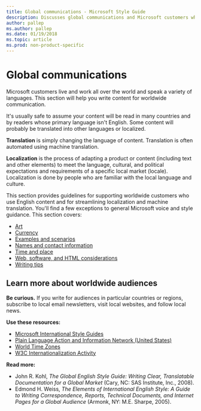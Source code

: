 ```yaml
---
title: Global communications - Microsoft Style Guide
description: Discusses global communications and Microsoft customers who live and work all over the world and speak a variety of languages. 
author: pallep
ms.author: pallep
ms.date: 01/19/2018
ms.topic: article
ms.prod: non-product-specific
---
```


# Global communications

Microsoft
customers live and work all over the world and speak a variety of
languages. This section will help you write content for worldwide
communication.

It's
usually safe to assume your content will be read in many countries and
by readers whose primary language isn't English. Some content
will probably be translated into other languages or localized. 

**Translation** is simply changing the language of content. Translation is often automated using machine translation.

**Localization** is
the process of adapting a product or content (including text
and other elements) to meet the language, cultural, and political
expectations and requirements of a specific local market (locale). Localization is done by people who are familiar with the local language and culture.

This
section provides guidelines for supporting worldwide customers who use
English content and for streamlining localization and machine
translation. You'll find a few exceptions to general Microsoft voice and
style guidance. This section covers:

  - [Art](~/global-communications/art.md)
  - [Currency](~/global-communications/currency.md)
  - [Examples and scenarios](~/global-communications/examples-scenarios.md)
  - [Names and contact information](~/global-communications/names-contact-information.md)
  - [Time and place](~/global-communications/time-place.md)
  - [Web, software, and HTML considerations](~/global-communications/web-software-html-considerations.md)
  - [Writing tips](~/global-communications/writing-tips.md)


## Learn more about worldwide audiences

**Be curious.**
If you write for audiences in particular countries or regions,
subscribe to local email newsletters, visit local websites, and
follow local news. 

**Use these resources:**

  - [Microsoft International Style Guides](https://www.microsoft.com/en-us/language/StyleGuides)
  - [Plain Language Action and Information Network (United States)](https://www.plainlanguage.gov/)
  - [World Time Zones](https://www.worldtimeserver.com/)
  - [W3C Internationalization Activity](https://www.w3.org/international/)

**Read more:**

  - John R. Kohl, *The Global English Style Guide: Writing Clear, Translatable Documentation for a Global Market* (Cary, NC: SAS Institute, Inc., 2008).
  - Edmond H. Weiss, *The
    Elements of International English Style: A Guide to Writing
    Correspondence, Reports, Technical Documents, and Internet Pages for a
    Global Audience* (Armonk, NY: M.E. Sharpe, 2005). 
